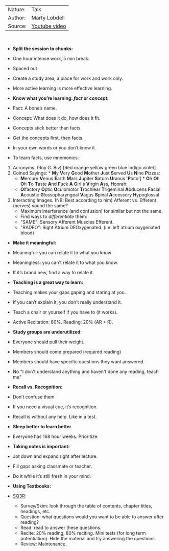 |      |     |
|------|-----|
|Nature: | Talk|
|Author: | Marty Lobdell|
|Source: | [Youtube video](https://www.youtube.com/watch?v=IlU-zDU6aQ0)|

&nbsp;

* __Split the session to chunks:__ 
 * One hour intense work, 5 min break.
 * Spaced out
* Create a study area, a place for work and work only.

* More active learning is more effective learning.

* __Know what you’re learning: *fact* or *concept*:__
 * Fact: A bone’s name.
 * Concept: What does it do, how does it fit.
 * Concepts stick better than facts.
 * Get the concepts first, then facts.
 * In your own words or you don’t know it.

 * To learn facts, use mnemonics:
  1. Acronyms. (Roy G. Biv) [Red orange yellow green blue indigo violet]
  2. Coined Sayings:
    * **M**y **V**ery **G**ood **M**other **J**ust **S**erved **U**s **N**ine **P**izzas:
      * **M**ercury **V**enus **E**arth **M**ars **J**upiter **S**aturn **U**ranus '**P**luto']
    * **O**h **O**h **O**h **T**o **T**aste **A**nd **F**uck **A** **G**irl's **V**irgin **A**ss, **H**oorah:
      * **O**lfactory **O**ptic **O**culomotor **T**rochlear **T**rigeminal **A**bducens **F**acial **A**coustic **G**lossopharyngeal **V**agus **S**pinal **A**ccessory **H**ypoglossal
  3. Interacting Images. (NB: Best according to him)
    Afferent vs. Efferent (nerves) sound the same?
      * Maximum interference (and confusion) for similar but not the same.
      * Find ways to *differentiate* them:
       * "SAME": Sensory Afferent Muscles Efferent.
       * "RADEO": Right Atrium DEOxygenated. (i.e: left atrium oxygenated blood)

* __Make it meaningful:__
 * Meaningful: you can relate it to what you know
 * Meaningless: you can't relate it to what you know.
 * If it’s brand new, find a way to relate it.

* __Teaching is a great way to learn:__
 * Teaching makes your gaps gaping and staring at you.
 * If you can’t explain it, you don't really understand it.
 * Teach a chair or yourself if you have to (it works).
 * Active Recitation: 80%. Reading: 20% (AR > R).

* __Study groups are underutilized:__
 * Everyone should pull their weight.
 * Members should come prepared (required reading)
 * Members should have specific questions they want answered.
  * No "I don't understand anything and haven't done any reading, teach me"
 

* __Recall vs. Recognition:__
 * Don’t confuse them
 * If you need a visual cue, it’s recognition.
 * Recall is without any help. Like in a test.

* __Sleep better to learn better__
 * Everyone has 168 hour weeks. Prioritize.

* __Taking notes is important:__
 * Jot down and expand right after lecture.
 * Fill gaps asking classmate or teacher.
 * Do it while it’s still fresh in your mind.

* __Using Textbooks:__
 * [SQ3R](https://en.wikipedia.org/wiki/SQ3R):
    * Survey/Skim: look through the table of contents, chapter titles, headings, etc.
    * Question: what questions would you want to be able to answer after reading?
    * Read: read to answer these questions.
    * Recite: 20% reading, 80% reciting. Mini tests (for long term potentiation). Hide the material and try answering the questions.
    * Review: Maintenance.
